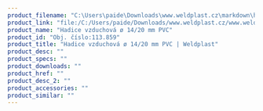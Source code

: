 ```yaml
---
product_filename: "C:\Users\paide\Downloads\www.weldplast.cz\markdown\hadice-vzduchova-o-1420-mm-pvc.md"
product_link: "file:/C:/Users/paide/Downloads/www.weldplast.cz/www.weldplast.cz/hadice-vzduchova-o-1420-mm-pvc"
product_name: "Hadice vzduchová ø 14/20 mm PVC"
product_id: "Obj. číslo:113.859"
product_title: "Hadice vzduchová ø 14/20 mm PVC | Weldplast"
product_desc: ""
product_specs: ""
product_downloads: ""
product_href: ""
product_desc_2: ""
product_accessories: ""
product_similar: ""
---
```

